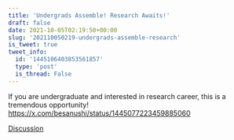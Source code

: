 ```yaml
---
title: 'Undergrads Assemble! Research Awaits!'
draft: false
date: 2021-10-05T02:19:50+00:00
slug: '202110050219-undergrads-assemble-research'
is_tweet: true
tweet_info:
  id: '1445106403853561857'
  type: 'post'
  is_thread: False
---
```




If you are undergraduate and interested in research career, this is a tremendous opportunity! <https://x.com/besanushi/status/1445077223459885060>

[Discussion](https://x.com/sytelus/status/1445106403853561857)
